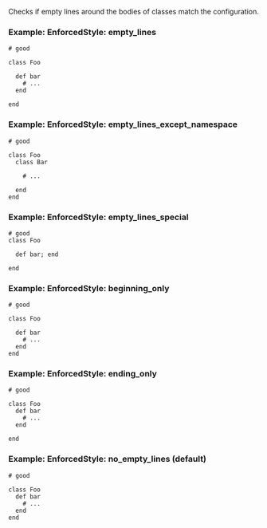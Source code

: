 Checks if empty lines around the bodies of classes match
the configuration.

### Example: EnforcedStyle: empty_lines
    # good

    class Foo

      def bar
        # ...
      end

    end

### Example: EnforcedStyle: empty_lines_except_namespace
    # good

    class Foo
      class Bar

        # ...

      end
    end

### Example: EnforcedStyle: empty_lines_special
    # good
    class Foo

      def bar; end

    end

### Example: EnforcedStyle: beginning_only
    # good

    class Foo

      def bar
        # ...
      end
    end

### Example: EnforcedStyle: ending_only
    # good

    class Foo
      def bar
        # ...
      end

    end

### Example: EnforcedStyle: no_empty_lines (default)
    # good

    class Foo
      def bar
        # ...
      end
    end